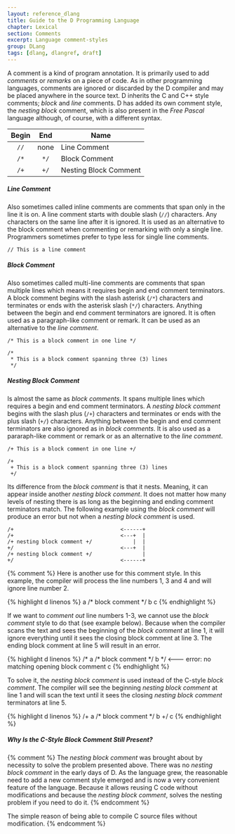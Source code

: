 ```yaml
---
layout: reference_dlang
title: Guide to the D Programming Language
chapter: Lexical
section: Comments
excerpt: Language comment-styles
group: DLang
tags: [dlang, dlangref, draft]
---
```


A comment is a kind of program annotation. It is primarily used to add _comments_ or _remarks_ on a piece of code.
As in other programming languages, comments are ignored or discarded by the D compiler and may be placed anywhere in the source text.
D inherits the C and C++ style comments; _block_ and _line_ comments.
D has added its own comment style, the _nesting block_ comment, which is also present in the _Free Pascal_ language although, of course, with a different syntax.

| Begin | End   | Name |
|:-----:|:-----:|------|
| `//`  | none  | Line Comment |
| `/*`  | `*/`  | Block Comment |
| `/+`  | `+/`  | Nesting Block Comment |

##### Line Comment

Also sometimes called inline comments are comments that span only in the line it is on.
A line comment starts with double slash (`//`) characters. Any characters on the same line after it is ignored.
It is used as an alternative to the block comment when commenting or remarking with only a single line.
Programmers sometimes prefer to type less for single line comments.

~~~
// This is a line comment
~~~

##### Block Comment

Also sometimes called multi-line comments are comments that span multiple lines which means it requires begin and end comment terminators.
A block comment begins with the slash asterisk (`/*`) characters and terminates or ends with the asterisk slash (`*/`) characters.
Anything between the begin and end comment terminators are ignored.
It is often used as a paragraph-like comment or remark.
It can be used as an alternative to the _line comment_.

~~~
/* This is a block comment in one line */

/*
 * This is a block comment spanning three (3) lines
 */
~~~

##### Nesting Block Comment

Is almost the same as _block comments_.
It spans multiple lines which requires a begin and end comment terminators.
A _nesting block comment_ begins with the slash plus (`/+`) characters and terminates or ends with the plus slash (`+/`) characters.
Anything between the begin and end comment terminators are also ignored as in _block comments_.
It is also used as a pararaph-like comment or remark or as an alternative to the _line comment_.

~~~
/+ This is a block comment in one line +/

/+
 + This is a block comment spanning three (3) lines
 +/
~~~

Its difference from the _block comment_ is that it nests.
Meaning, it can appear inside another _nesting block comment_.
It does not matter how many levels of nesting there is as long as the beginning and ending comment terminators match.
The following example using the _block comment_ will produce an error but not when a _nesting block comment_ is used.

~~~
/+                                  <------+
/+                                  <---+  |
/+ nesting block comment +/             |  |
+/                                  <---+  |
/+ nesting block comment +/                |
+/                                  <------+
~~~

{% comment %}
Here is another use for this comment style.
In this example, the compiler will process the line numbers 1, 3 and 4 and will ignore line number 2.

{% highlight d linenos %}
a
/* block comment */
b
c
{% endhighlight %}

If we want to _comment out_ line numbers 1-3, we cannot use the _block comment_ style to do that (see example below).
Because when the compiler scans the text and sees the beginning of the _block comment_ at line 1, it will ignore everything until it sees the closing block comment at line 3.
The ending block comment at line 5 will result in an error.

{% highlight d linenos %}
/*
a
/* block comment */
b
*/                      <--- error: no matching opening block comment
c
{% endhighlight %}

To solve it, the _nesting block comment_ is used instead of the C-style _block comment_.
The compiler will see the beginning _nesting block comment_ at line 1 and will scan the text until it sees the closing _nesting block comment_ terminators at line 5.

{% highlight d linenos %}
/+
a
/* block comment */
b
+/
c
{% endhighlight %}

##### Why Is the C-Style Block Comment Still Present?

{% comment %}
The _nesting block comment_ was brought about by necessity to solve the problem presented above.
There was no _nesting block comment_ in the early days of D.
As the language grew, the reasonable need to add a new comment style emerged and is now a very convenient feature of the language.
Because it allows reusing C code without modifications and because the _nesting block comment_, solves the nesting problem if you need to do it.
{% endcomment %}

The simple reason of being able to compile C source files without modification.
{% endcomment %}
